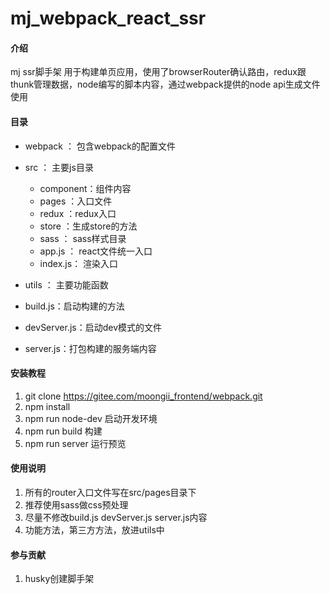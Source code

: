 # mj_webpack_react_ssr

#### 介绍

mj ssr脚手架
用于构建单页应用，使用了browserRouter确认路由，redux跟thunk管理数据，node编写的脚本内容，通过webpack提供的node api生成文件使用


#### 目录

- webpack ： 包含webpack的配置文件
- src     ： 主要js目录

   - component：组件内容
   - pages   ：入口文件
   - redux   ：redux入口
   - store   ：生成store的方法
   - sass    ： sass样式目录
   - app.js  ： react文件统一入口
   - index.js： 渲染入口
   
- utils  ： 主要功能函数
- build.js：启动构建的方法
- devServer.js：启动dev模式的文件
- server.js：打包构建的服务端内容


#### 安装教程

1. git clone https://gitee.com/moongii_frontend/webpack.git
2. npm install
3. npm run node-dev 启动开发环境
4. npm run build  构建
5. npm run server 运行预览

#### 使用说明

1. 所有的router入口文件写在src/pages目录下
2. 推荐使用sass做css预处理
3. 尽量不修改build.js devServer.js server.js内容
4. 功能方法，第三方方法，放进utils中

#### 参与贡献

1. husky创建脚手架